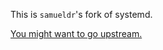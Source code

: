 This is `samueldr`'s fork of systemd.

[You might want to go upstream.](https://github.com/systemd/systemd)
